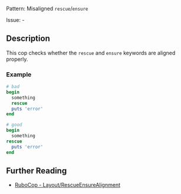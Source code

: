 Pattern: Misaligned `rescue`/`ensure`

Issue: -

## Description

This cop checks whether the `rescue` and `ensure` keywords are aligned properly.

### Example

```ruby
# bad
begin
  something
  rescue
  puts 'error'
end

# good
begin
  something
rescue
  puts 'error'
end
```

## Further Reading

* [RuboCop - Layout/RescueEnsureAlignment](https://rubocop.readthedocs.io/en/latest/cops_layout/#layoutrescueensurealignment)
